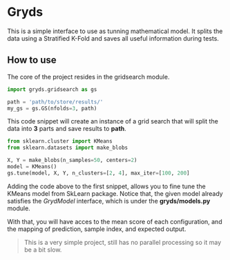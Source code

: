 # Gryds
This is a simple interface to use as tunning mathematical model. It splits the 
data using a Stratified K-Fold and saves all useful information during tests.

## How to use 

The core of the project resides in the gridsearch module.

```python
import gryds.gridsearch as gs

path = 'path/to/store/results/'
my_gs = gs.GS(nfolds=3, path)
```
This code snippet will create an instance of a grid search that will split the
data into **3** parts and save results to **path**.

```python
from sklearn.cluster import KMeans
from sklearn.datasets import make_blobs

X, Y = make_blobs(n_samples=50, centers=2)
model = KMeans()
gs.tune(model, X, Y, n_clusters=[2, 4], max_iter=[100, 200]
```

Adding the code above to the first snippet, allows you to fine tune the KMeans
model from SkLearn package. Notice that, the given model already satisfies the
*GrydModel* interface, which is under the **gryds/models.py** module.

With that, you will have acces to the mean score of each configuration, and
the mapping of prediction, sample index, and expected output.

> This is a very simple project, still has no parallel processing so it may be a
bit slow.

